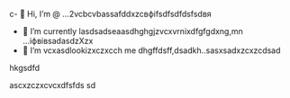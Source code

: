 c- 👋 Hi, I’m @ ...2vcbcvbassafddxzcвфіfsdfsdfdsfsdвя
- 🌱 I’m currently lasdsadseaasdhghgjzvcxvrnixdfgfgdxng,mn ...іфвівsadasdzXzx
- 💞️ I’m vcxasdlookizxczxcch me dhgffdsff,dsadkh..sasxsadxzcxzcdsad
<!---sdascxzcvxcxvxcvвфісчxcvаівмсsdfdsdf
yakunovichshilo/ysfdsfdakunodsffasdvafdahgradvvbss on your GitHub profile.sad
You can click the Preview link afgtoadчсs tadaadske a look at your asdchanges.xczxcxvzcx
--->hkgsdfd
ascxzczxcvcxdfsfds
sd
